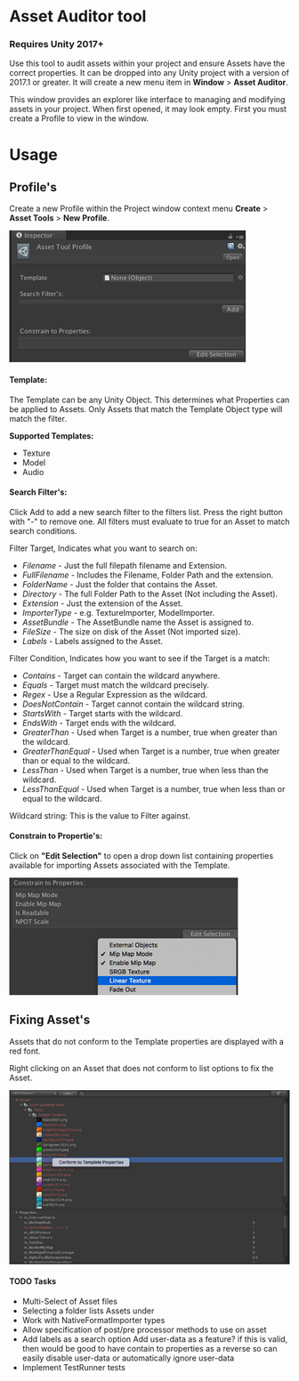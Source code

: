 # Asset Auditor tool

### Requires Unity 2017+

Use this tool to audit assets within your project and ensure Assets have the correct properties. It can be dropped into any Unity project with a version of 2017.1 or greater. It will create a new menu item in __Window__ > __Asset Auditor__.

This window provides an explorer like interface to managing and modifying assets in your project. When first opened, it may look empty. First you must create a Profile to view in the window.

# Usage

## Profile's

Create a new Profile within the Project window context menu __Create__ > __Asset Tools__ > __New Profile__.

![BroserConfigure](Images/ProfileInspector.png)

#### Template:

The Template can be any Unity Object. This determines what Properties can be applied to Assets. Only Assets that match the Template Object type will match the filter.

__Supported Templates:__
* Texture
* Model
* Audio

#### Search Filter's:

Click Add to add a new search filter to the filters list. Press the right button with "-" to remove one.
All filters must evaluate to true for an Asset to match search conditions.

Filter Target, Indicates what you want to search on:
* *Filename* - Just the full filepath filename and Extension.
* *FullFilename* - Includes the Filename, Folder Path and the extension.
* *FolderName* - Just the folder that contains the Asset.
* *Directory* - The full Folder Path to the Asset (Not including the Asset).
* *Extension* - Just the extension of the Asset.
* *ImporterType* - e.g. TextureImporter, ModelImporter.
* *AssetBundle* - The AssetBundle name the Asset is assigned to.
* *FileSize* - The size on disk of the Asset (Not imported size).
* *Labels* - Labels assigned to the Asset.

Filter Condition, Indicates how you want to see if the Target is a match:
* *Contains* - Target can contain the wildcard anywhere.
* *Equals* - Target must match the wildcard precisely.
* *Regex* - Use a Regular Expression as the wildcard.
* *DoesNotContain* - Target cannot contain the wildcard string.
* *StartsWith* - Target starts with the wildcard.
* *EndsWith* - Target ends with the wildcard.
* *GreaterThan* - Used when Target is a number, true when greater than the wildcard.
* *GreaterThanEqual* - Used when Target is a number, true when greater than or equal to the wildcard.
* *LessThan* - Used when Target is a number, true when less than the wildcard.
* *LessThanEqual* - Used when Target is a number, true when less than or equal to the wildcard.

Wildcard string: This is the value to Filter against.

#### Constrain to Propertie's:

Click on __"Edit Selection"__ to open a drop down list containing properties available for importing Assets associated with the Template.

![BroserConfigure](Images/ConstrainToProperties.png)

## Fixing Asset's

Assets that do not conform to the Template properties are displayed with a red font.

Right clicking on an Asset that does not conform to list options to fix the Asset.

![BroserConfigure](Images/Rightclick.png)

#### TODO Tasks
* Multi-Select of Asset files
* Selecting a folder lists Assets under
* Work with NativeFormatImporter types
* Allow specification of post/pre processor methods to use on asset
* Add labels as a search option
  Add user-data as a feature?
      if this is valid, then would be good to have contain to properties as a reverse so can easily disable user-data
      or automatically ignore user-data
 * Implement TestRunner tests